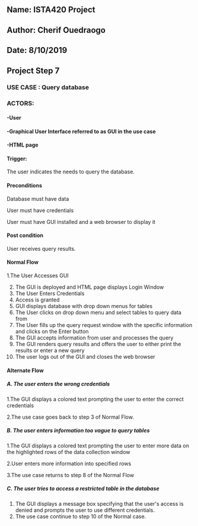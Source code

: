 ## Name: ISTA420 Project

## Author: Cherif Ouedraogo

## Date: 8/10/2019

## Project Step 7

### USE CASE : Query database

### ACTORS:

#### -User

#### -Graphical User Interface referred to as GUI in the use case

#### -HTML page

#### Trigger: 

The user indicates the needs to query the database.

#### Preconditions

Database must have data

User must have credentials

User must have GUI installed and a web browser to display it

#### Post condition

User receives query results.

#### Normal Flow

1.The User Accesses GUI

2. The GUI is deployed and HTML page displays Login Window
3. The User Enters Credentials
4. Access is granted
5. GUI displays database with drop down menus for tables 
6. The User clicks on drop down menu and select tables to query data from
7. The User fills up the query request window with the specific information and clicks on the Enter button
8. The GUI accepts information from user and processes the query
9. The GUI renders query results and offers the user to either print the results or enter a new query
10. The user logs out of the GUI and closes the web browser

#### Alternate Flow

##### A. The user enters the wrong credentials 

  1.The GUI displays a colored text prompting the user to enter the correct credentials

  2.The use case goes back to step 3 of Normal Flow. 

##### B. The user enters information too vague to query tables

  1.The GUI displays a colored text prompting the user to enter more data on the highlighted rows of the   data collection window   

 2.User enters more information into specified rows

 3.The use case returns to step 8 of the Normal Flow 

##### C. The user tries to access a restricted table in the database

1. The GUI displays a message box specifying that the user's access is denied and prompts the user to use different credentials.
2. The use case continue to step 10 of the Normal case.